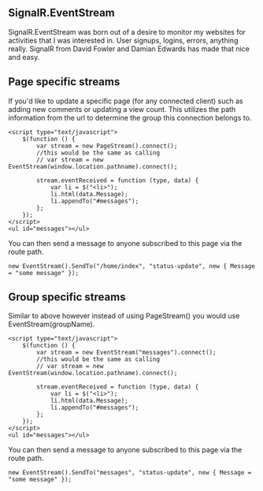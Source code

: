 SignalR.EventStream
-------------------
SignalR.EventStream was born out of a desire to monitor my websites
for activities that I was interested in. User signups, logins, errors,
anything really. SignalR from David Fowler and Damian Edwards has made
that nice and easy.


Page specific streams
---------------------
If you'd like to update a specific page (for any connected client) such as adding new comments or updating a view count. This utilizes the path information from the url to determine the group this connection belongs to.

    <script type="text/javascript">
        $(function () {
            var stream = new PageStream().connect();
            //this would be the same as calling
            // var stream = new EventStream(window.location.pathname).connect();

            stream.eventReceived = function (type, data) {
                var li = $("<li>");
                li.html(data.Message);
                li.appendTo("#messages");
            };
        });
    </script>
    <ul id="messages"></ul>

You can then send a message to anyone subscribed to this page via the route path.

    new EventStream().SendTo("/home/index", "status-update", new { Message = "some message" });


Group specific streams
----------------------
Similar to above however instead of using PageStream() you would use EventStream(groupName).

    <script type="text/javascript">
        $(function () {
            var stream = new EventStream("messages").connect();
            //this would be the same as calling
            // var stream = new EventStream(window.location.pathname).connect();

            stream.eventReceived = function (type, data) {
                var li = $("<li>");
                li.html(data.Message);
                li.appendTo("#messages");
            };
        });
    </script>
    <ul id="messages"></ul>


You can then send a message to anyone subscribed to this page via the route path.

    new EventStream().SendTo("messages", "status-update", new { Message = "some message" });



